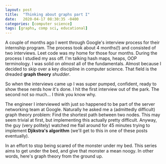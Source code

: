 ```yaml
---
layout: post
title:  "Thinking about graphs part I"
date:   2020-04-17 08:30:35 -0400
categories: [computer science]
tags: [graphs, comp sci, educational]
---
```


A couple of months ago I went through Google's interview process for their internship program. The process took about 4 months(!) and consisted of two interviews. Leet code was my home for those four months. During the process I studied my ass off. I'm talking hash maps, heaps, OOP terminology. I was solid on *almost* all of the fundamentals. Almost because I decided to skip over a key discipline in computer science. That field is the dreaded **graph theory** *shudder*.


So when the interviews came up I was super pumped, confident, ready to show these nerds how it's done. I hit the first interview out of the park. The second not so much... I think you know why. 

The engineer I interviewed with just so happened to be part of the server networking team at Google. Naturally he asked me a (admittedly difficult) graph theory problem: Find the shortest path between two nodes. This may seem trivial at first, but implementing this actually pretty difficult. Anyway, the guy (very politely) watched me flail around for 45 minutes trying to implement **Djikstra's algorithm** (we'll get to this in one of these posts eventually). 

In an effort to stop being scared of the monster under my bed. This series aims to get under the bed, and give that monster a mean noogy. In other words, here's graph theory from the ground up.
